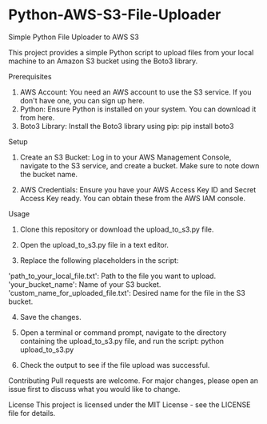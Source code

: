 # Python-AWS-S3-File-Uploader

Simple Python File Uploader to AWS S3


This project provides a simple Python script to upload files from your local machine to an Amazon S3 bucket using the Boto3 library.

Prerequisites

1. AWS Account: You need an AWS account to use the S3 service. If you don't have one, you can sign up here.
2. Python: Ensure Python is installed on your system. You can download it from here.
3. Boto3 Library: Install the Boto3 library using pip:
pip install boto3

Setup

1. Create an S3 Bucket: Log in to your AWS Management Console, navigate to the S3 service, and create a bucket. Make sure to note down the bucket name.

2. AWS Credentials: Ensure you have your AWS Access Key ID and Secret Access Key ready. You can obtain these from the AWS IAM console.

Usage

1. Clone this repository or download the upload_to_s3.py file.

2. Open the upload_to_s3.py file in a text editor.

3. Replace the following placeholders in the script:

'path_to_your_local_file.txt': Path to the file you want to upload.
'your_bucket_name': Name of your S3 bucket.
'custom_name_for_uploaded_file.txt': Desired name for the file in the S3 bucket.

4. Save the changes.

5. Open a terminal or command prompt, navigate to the directory containing the upload_to_s3.py file, and run the script:
python upload_to_s3.py

6. Check the output to see if the file upload was successful.

Contributing
Pull requests are welcome. For major changes, please open an issue first to discuss what you would like to change.

License
This project is licensed under the MIT License - see the LICENSE file for details.
